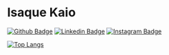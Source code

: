 <!--
**isaquekaio/isaquekaio** is a ✨ _special_ ✨ repository because its `README.md` (this file) appears on your GitHub profile.

Here are some ideas to get you started:

- 🔭 I’m currently working on ...
- 🌱 I’m currently learning ...
- 👯 I’m looking to collaborate on ...
- 🤔 I’m looking for help with ...
- 💬 Ask me about ...
- 📫 How to reach me: ...
- 😄 Pronouns: ...
- ⚡ Fun fact: ...
-->

# Isaque Kaio 

[![Github Badge](https://img.shields.io/badge/-Github-000?style=flat-square&logo=Github&logoColor=white&link=https://github.com/isaquekaio)](https://github.com/isaquekaio)
[![Linkedin Badge](https://img.shields.io/badge/-LinkedIn-blue?style=flat-square&logo=Linkedin&logoColor=white&link=https://www.linkedin.com/in/isaque-kaio/)](https://www.linkedin.com/in/isaque-kaio-463a76136/)
[![Instagram Badge](https://img.shields.io/badge/-Instagram-C13584?style=flat-square&labelColor=C13584&logo=instagram&logoColor=white&link=https://www.instagram.com/isaque_kaio/)](https://www.instagram.com/isaque_kaio/)

[![Top Langs](https://github-readme-stats.vercel.app/api/top-langs/?username=isaquekaio&count_private=true&langs_count=10&hide=XSLT&card_width=500&layout=compact&theme=monokai)](https://github.com/anuraghazra/github-readme-stats)
